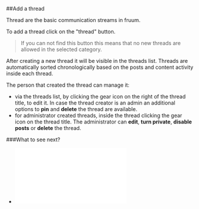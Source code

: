 
##Add a thread

Thread are the basic communication streams in fruum.

To add a thread click on the "thread" button.

> If you can not find this button this means that no new threads are allowed in the selected category.

After creating a new thread it will be visible in the threads list. Threads are automatically sorted chronologically based on the posts and content activity inside each thread.

The person that created the thread can manage it:

 - via the threads list, by clicking the gear icon on the right of the thread title, to edit it. In case the thread creator is an admin an additional options to **pin** and **delete** the thread are available.
 - for administrator created threads, inside the thread clicking the gear icon on the thread title. The administrator can **edit**, **turn private**, **disable posts** or **delete** the thread.

###What to see next?

 - ![Copy a link, watch a thread, report and manage a post](copy-a-link-watch-a-thread-report-and-manage-a-post.md)
